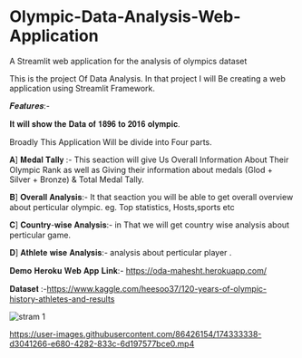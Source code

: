 # Olympic-Data-Analysis-Web-Application
A Streamlit web application for the analysis of olympics dataset

This is the project Of Data Analysis.
In that project I will Be creating a web application using Streamlit Framework.

𝑭𝒆𝒂𝒕𝒖𝒓𝒆𝒔:-

   𝐈𝐭 𝐰𝐢𝐥𝐥 𝐬𝐡𝐨𝐰 𝐭𝐡𝐞 𝐃𝐚𝐭𝐚 𝐨𝐟 𝟏𝟖𝟗𝟔 𝐭𝐨 𝟐𝟎𝟏𝟔 𝐨𝐥𝐲𝐦𝐩𝐢𝐜.

Broadly This Application Will be divide into Four parts.

𝐀] 𝐌𝐞𝐝𝐚𝐥 𝐓𝐚𝐥𝐥𝐲 :-
   This seaction will give Us Overall Information About Their Olympic Rank as well as Giving their    information about medals (Glod + Silver + Bronze) & Total Medal Tally.  
   
𝐁] 𝐎𝐯𝐞𝐫𝐚𝐥𝐥 𝐀𝐧𝐚𝐥𝐲𝐬𝐢𝐬:-
    It that seaction you will be able to get overall overview about perticular olympic.
    eg. Top statistics, Hosts,sports etc
    
𝐂] 𝐂𝐨𝐮𝐧𝐭𝐫𝐲-𝐰𝐢𝐬𝐞 𝐀𝐧𝐚𝐥𝐲𝐬𝐢𝐬:-
 in That we will get country wise analysis about perticular game.
   
𝐃] 𝐀𝐭𝐡𝐥𝐞𝐭𝐞 𝐰𝐢𝐬𝐞 𝐀𝐧𝐚𝐥𝐲𝐬𝐢𝐬:-
   analysis about perticular player .

   
 𝐃𝐞𝐦𝐨 𝐇𝐞𝐫𝐨𝐤𝐮 𝐖𝐞𝐛 𝐀𝐩𝐩 𝐋𝐢𝐧𝐤:- https://oda-mahesht.herokuapp.com/
 
 𝐃𝐚𝐭𝐚𝐬𝐞𝐭 :-https://www.kaggle.com/heesoo37/120-years-of-olympic-history-athletes-and-results
 
 
 

![stram 1](https://user-images.githubusercontent.com/86426154/174328636-2f0a761b-6613-4968-83a6-033b57825069.png)




https://user-images.githubusercontent.com/86426154/174333338-d3041266-e680-4282-833c-6d197577bce0.mp4






